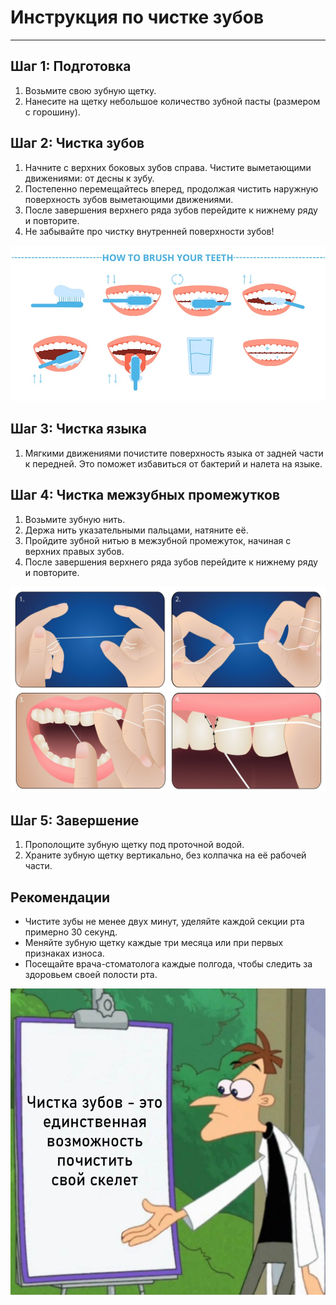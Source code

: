 # Инструкция по чистке зубов

***

## Шаг 1: Подготовка
1. Возьмите свою зубную щетку.
2. Нанесите на щетку небольшое количество зубной пасты (размером с горошину).

## Шаг 2: Чистка зубов
1. Начните с верхних боковых зубов справа. Чистите выметающими движениями: от десны к зубу.
2. Постепенно перемещайтесь вперед, продолжая чистить наружную поверхность зубов выметающими движениями.
3. После завершения верхнего ряда зубов перейдите к нижнему ряду и повторите.
4. Не забывайте про чистку внутренней поверхности зубов!

![Схема чистки зубов](assets/images/brush_instr.png)

## Шаг 3: Чистка языка
1. Мягкими движениями почистите поверхность языка от задней части к передней. Это поможет избавиться от бактерий и налета на языке.

## Шаг 4: Чистка межзубных промежутков
1. Возьмите зубную нить.
2. Держа нить указательными пальцами, натяните её.
3. Пройдите зубной нитью в межзубной промежуток, начиная с верхних правых зубов.
4. После завершения верхнего ряда зубов перейдите к нижнему ряду и повторите.

![Очищение межзубных промежутков](assets/images/floss.png)

## Шаг 5: Завершение
1. Прополощите зубную щетку под проточной водой.
2. Храните зубную щетку вертикально, без колпачка на её рабочей части.

## Рекомендации
- Чистите зубы не менее двух минут, уделяйте каждой секции рта примерно 30 секунд.
- Меняйте зубную щетку каждые три месяца или при первых признаках износа.
- Посещайте врача-стоматолога каждые полгода, чтобы следить за здоровьем своей полости рта.

![Очищение межзубных промежутков](assets/images/mem.png)

